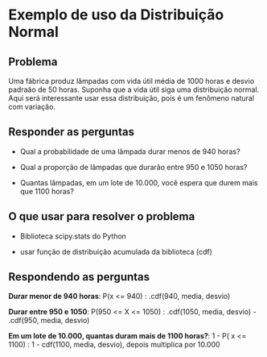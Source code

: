 # Exemplo de uso da Distribuição Normal

## Problema

Uma fábrica produz lâmpadas com vida útil média de 1000 horas e desvio padraão de 50 horas. Suponha que a vida útil siga uma distribuição normal. Aqui será interessante usar essa distribuição, pois é um fenômeno natural com variação.

## Responder as perguntas

- Qual a probabilidade de uma lâmpada durar menos de 940 horas?

- Qual a proporção de lâmpadas que durarão entre 950 e 1050 horas?

- Quantas lâmpadas, em um lote de 10.000, você espera que durem mais que 1100 horas?

## O que usar para resolver o problema

- Biblioteca scipy.stats do Python

- usar função de distribuição acumulada da biblioteca (cdf)

## Respondendo as perguntas

**Durar menor de 940 horas**: P(x <= 940) : .cdf(940, media, desvio)

**Durar entre 950 e 1050**: P(950 <= X <= 1050) : .cdf(1050, media, desvio) - .cdf(950, media, desvio)

**Em um lote de 10.000, quantas duram mais de 1100 horas?**: 1 - P( x <= 1100) : 1 - cdf(1100, media, desvio), depois multiplica por 10.000